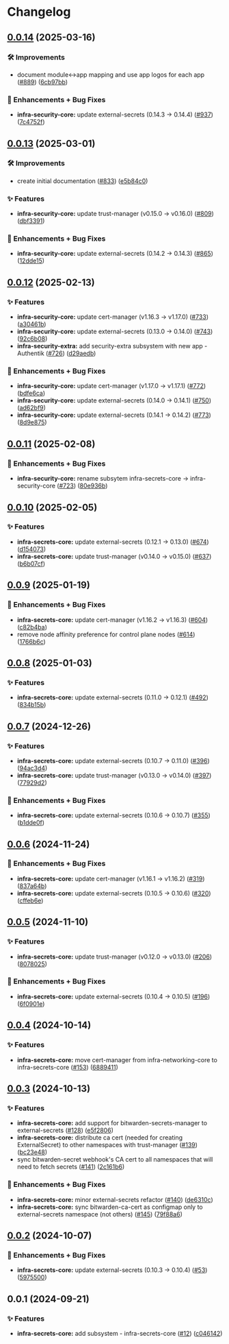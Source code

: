 # Changelog

## [0.0.14](https://github.com/ppat/homelab-ops-kubernetes-apps/compare/infra-security-core-v0.0.13...infra-security-core-v0.0.14) (2025-03-16)


### 🛠 Improvements

* document module&lt;-&gt;app mapping and use app logos for each app ([#889](https://github.com/ppat/homelab-ops-kubernetes-apps/issues/889)) ([6cb97bb](https://github.com/ppat/homelab-ops-kubernetes-apps/commit/6cb97bb71826434291de7b067983830376f0d12b))


### 🚀 Enhancements + Bug Fixes

* **infra-security-core:** update external-secrets (0.14.3 -&gt; 0.14.4) ([#937](https://github.com/ppat/homelab-ops-kubernetes-apps/issues/937)) ([7c4752f](https://github.com/ppat/homelab-ops-kubernetes-apps/commit/7c4752f0d0a3b4bea42aab9933b555ed8becdfde))

## [0.0.13](https://github.com/ppat/homelab-ops-kubernetes-apps/compare/infra-security-core-v0.0.12...infra-security-core-v0.0.13) (2025-03-01)


### 🛠 Improvements

* create initial documentation ([#833](https://github.com/ppat/homelab-ops-kubernetes-apps/issues/833)) ([e5b84c0](https://github.com/ppat/homelab-ops-kubernetes-apps/commit/e5b84c03920d34e3055bea987b465e04092af030))


### ✨ Features

* **infra-security-core:** update trust-manager (v0.15.0 -&gt; v0.16.0) ([#809](https://github.com/ppat/homelab-ops-kubernetes-apps/issues/809)) ([dbf3391](https://github.com/ppat/homelab-ops-kubernetes-apps/commit/dbf3391c5ec2d2b71e59c07c1c1d0971d078e0da))


### 🚀 Enhancements + Bug Fixes

* **infra-security-core:** update external-secrets (0.14.2 -&gt; 0.14.3) ([#865](https://github.com/ppat/homelab-ops-kubernetes-apps/issues/865)) ([12dde15](https://github.com/ppat/homelab-ops-kubernetes-apps/commit/12dde1565d2f7982c6a0e7198a2270896edd8a99))

## [0.0.12](https://github.com/ppat/homelab-ops-kubernetes-apps/compare/infra-security-core-v0.0.11...infra-security-core-v0.0.12) (2025-02-13)


### ✨ Features

* **infra-security-core:** update cert-manager (v1.16.3 -&gt; v1.17.0) ([#733](https://github.com/ppat/homelab-ops-kubernetes-apps/issues/733)) ([a30461b](https://github.com/ppat/homelab-ops-kubernetes-apps/commit/a30461b310803ae4a7e92b1104294a123c9062cc))
* **infra-security-core:** update external-secrets (0.13.0 -&gt; 0.14.0) ([#743](https://github.com/ppat/homelab-ops-kubernetes-apps/issues/743)) ([92c6b08](https://github.com/ppat/homelab-ops-kubernetes-apps/commit/92c6b0842a7e12e7903f94b84f340ead55da8259))
* **infra-security-extra:** add security-extra subsystem with new app - Authentik ([#726](https://github.com/ppat/homelab-ops-kubernetes-apps/issues/726)) ([d29aedb](https://github.com/ppat/homelab-ops-kubernetes-apps/commit/d29aedb758f09caf68a51ce4ba51adbb2556354c))


### 🚀 Enhancements + Bug Fixes

* **infra-security-core:** update cert-manager (v1.17.0 -&gt; v1.17.1) ([#772](https://github.com/ppat/homelab-ops-kubernetes-apps/issues/772)) ([bdfe6ca](https://github.com/ppat/homelab-ops-kubernetes-apps/commit/bdfe6ca633db9360fddf66017e2f4ac1bc4484aa))
* **infra-security-core:** update external-secrets (0.14.0 -&gt; 0.14.1) ([#750](https://github.com/ppat/homelab-ops-kubernetes-apps/issues/750)) ([ad62bf9](https://github.com/ppat/homelab-ops-kubernetes-apps/commit/ad62bf9032f6625263a51cbd5f497549f7e794c1))
* **infra-security-core:** update external-secrets (0.14.1 -&gt; 0.14.2) ([#773](https://github.com/ppat/homelab-ops-kubernetes-apps/issues/773)) ([8d9e875](https://github.com/ppat/homelab-ops-kubernetes-apps/commit/8d9e8757c193868bbda3f9d88878c9cf2cd790e2))

## [0.0.11](https://github.com/ppat/homelab-ops-kubernetes-apps/compare/infra-secrets-core-v0.0.10...infra-security-core-v0.0.11) (2025-02-08)


### 🚀 Enhancements + Bug Fixes

* **infra-security-core:** rename subsytem infra-secrets-core -&gt; infra-security-core ([#723](https://github.com/ppat/homelab-ops-kubernetes-apps/issues/723)) ([80e936b](https://github.com/ppat/homelab-ops-kubernetes-apps/commit/80e936b61df806580b6ee59cc700c71480343f7d))

## [0.0.10](https://github.com/ppat/homelab-ops-kubernetes-apps/compare/infra-secrets-core-v0.0.9...infra-secrets-core-v0.0.10) (2025-02-05)


### ✨ Features

* **infra-secrets-core:** update external-secrets (0.12.1 -&gt; 0.13.0) ([#674](https://github.com/ppat/homelab-ops-kubernetes-apps/issues/674)) ([d154073](https://github.com/ppat/homelab-ops-kubernetes-apps/commit/d154073a9df9bba83a2f6f36ac978a190d234da6))
* **infra-secrets-core:** update trust-manager (v0.14.0 -&gt; v0.15.0) ([#637](https://github.com/ppat/homelab-ops-kubernetes-apps/issues/637)) ([b6b07cf](https://github.com/ppat/homelab-ops-kubernetes-apps/commit/b6b07cf5e66925bf118a0842596dd5ff859bc320))

## [0.0.9](https://github.com/ppat/homelab-ops-kubernetes-apps/compare/infra-secrets-core-v0.0.8...infra-secrets-core-v0.0.9) (2025-01-19)


### 🚀 Enhancements + Bug Fixes

* **infra-secrets-core:** update cert-manager (v1.16.2 -&gt; v1.16.3) ([#604](https://github.com/ppat/homelab-ops-kubernetes-apps/issues/604)) ([c82b4ba](https://github.com/ppat/homelab-ops-kubernetes-apps/commit/c82b4bad88d788fb53cb7e2b9d9984d441c965a4))
* remove node affinity preference for control plane nodes ([#614](https://github.com/ppat/homelab-ops-kubernetes-apps/issues/614)) ([1766b6c](https://github.com/ppat/homelab-ops-kubernetes-apps/commit/1766b6c5019b6faa22e29c77e44b29153318d60b))

## [0.0.8](https://github.com/ppat/homelab-ops-kubernetes-apps/compare/infra-secrets-core-v0.0.7...infra-secrets-core-v0.0.8) (2025-01-03)


### ✨ Features

* **infra-secrets-core:** update external-secrets (0.11.0 -&gt; 0.12.1) ([#492](https://github.com/ppat/homelab-ops-kubernetes-apps/issues/492)) ([834b15b](https://github.com/ppat/homelab-ops-kubernetes-apps/commit/834b15b1e04ad6e7c231791bbf5456ffb3392cce))

## [0.0.7](https://github.com/ppat/homelab-ops-kubernetes-apps/compare/infra-secrets-core-v0.0.6...infra-secrets-core-v0.0.7) (2024-12-26)


### ✨ Features

* **infra-secrets-core:** update external-secrets (0.10.7 -&gt; 0.11.0) ([#396](https://github.com/ppat/homelab-ops-kubernetes-apps/issues/396)) ([94ac3d4](https://github.com/ppat/homelab-ops-kubernetes-apps/commit/94ac3d47f5b75f5477865bf1683fc15bdfe8fdce))
* **infra-secrets-core:** update trust-manager (v0.13.0 -&gt; v0.14.0) ([#397](https://github.com/ppat/homelab-ops-kubernetes-apps/issues/397)) ([77929d2](https://github.com/ppat/homelab-ops-kubernetes-apps/commit/77929d287d71bbb42ef22b34470e516709b2df2d))


### 🚀 Enhancements + Bug Fixes

* **infra-secrets-core:** update external-secrets (0.10.6 -&gt; 0.10.7) ([#355](https://github.com/ppat/homelab-ops-kubernetes-apps/issues/355)) ([b1dde0f](https://github.com/ppat/homelab-ops-kubernetes-apps/commit/b1dde0f4c17090a9b3dd710c9640b918a47eb617))

## [0.0.6](https://github.com/ppat/homelab-ops-kubernetes-apps/compare/infra-secrets-core-v0.0.5...infra-secrets-core-v0.0.6) (2024-11-24)


### 🚀 Enhancements + Bug Fixes

* **infra-secrets-core:** update cert-manager (v1.16.1 -&gt; v1.16.2) ([#319](https://github.com/ppat/homelab-ops-kubernetes-apps/issues/319)) ([837a64b](https://github.com/ppat/homelab-ops-kubernetes-apps/commit/837a64be4e6701b99aa860f8896e972665acc42b))
* **infra-secrets-core:** update external-secrets (0.10.5 -&gt; 0.10.6) ([#320](https://github.com/ppat/homelab-ops-kubernetes-apps/issues/320)) ([cffeb6e](https://github.com/ppat/homelab-ops-kubernetes-apps/commit/cffeb6e6542cb399c11b64e0bff62667414719d2))

## [0.0.5](https://github.com/ppat/homelab-ops-kubernetes-apps/compare/infra-secrets-core-v0.0.4...infra-secrets-core-v0.0.5) (2024-11-10)


### ✨ Features

* **infra-secrets-core:** update trust-manager (v0.12.0 -&gt; v0.13.0) ([#206](https://github.com/ppat/homelab-ops-kubernetes-apps/issues/206)) ([8078025](https://github.com/ppat/homelab-ops-kubernetes-apps/commit/80780257b45ed6fe4f4127a501921821265c4970))


### 🚀 Enhancements + Bug Fixes

* **infra-secrets-core:** update external-secrets (0.10.4 -&gt; 0.10.5) ([#196](https://github.com/ppat/homelab-ops-kubernetes-apps/issues/196)) ([6f0901e](https://github.com/ppat/homelab-ops-kubernetes-apps/commit/6f0901e1550ff82caa4e31944623ee0b17460246))

## [0.0.4](https://github.com/ppat/homelab-ops-kubernetes-apps/compare/infra-secrets-core-v0.0.3...infra-secrets-core-v0.0.4) (2024-10-14)


### ✨ Features

* **infra-secrets-core:** move cert-manager from infra-networking-core to infra-secrets-core ([#153](https://github.com/ppat/homelab-ops-kubernetes-apps/issues/153)) ([6889411](https://github.com/ppat/homelab-ops-kubernetes-apps/commit/6889411b6403504d82354d92e26f3f0502644c26))

## [0.0.3](https://github.com/ppat/homelab-ops-kubernetes-apps/compare/infra-secrets-core-v0.0.2...infra-secrets-core-v0.0.3) (2024-10-13)


### ✨ Features

* **infra-secrets-core:** add support for bitwarden-secrets-manager to external-secrets ([#128](https://github.com/ppat/homelab-ops-kubernetes-apps/issues/128)) ([e5f2806](https://github.com/ppat/homelab-ops-kubernetes-apps/commit/e5f2806311f7c1650d7cb812088ad546bc41b789))
* **infra-secrets-core:** distribute ca cert (needed for creating ExternalSecret) to other namespaces with trust-manager ([#139](https://github.com/ppat/homelab-ops-kubernetes-apps/issues/139)) ([bc23e48](https://github.com/ppat/homelab-ops-kubernetes-apps/commit/bc23e4831ba6afde86204d0111f695c00965a39d))
* sync bitwarden-secret webhook's CA cert to all namespaces that will need to fetch secrets ([#141](https://github.com/ppat/homelab-ops-kubernetes-apps/issues/141)) ([2c161b6](https://github.com/ppat/homelab-ops-kubernetes-apps/commit/2c161b6d3aad70a8e7924c3dc407e504d13cab23))


### 🚀 Enhancements + Bug Fixes

* **infra-secrets-core:** minor external-secrets refactor ([#140](https://github.com/ppat/homelab-ops-kubernetes-apps/issues/140)) ([de6310c](https://github.com/ppat/homelab-ops-kubernetes-apps/commit/de6310c22c8551b289d4d458a92bb4b0798506fa))
* **infra-secrets-core:** sync bitwarden-ca-cert as configmap only to external-secrets namespace (not others) ([#145](https://github.com/ppat/homelab-ops-kubernetes-apps/issues/145)) ([79f88a6](https://github.com/ppat/homelab-ops-kubernetes-apps/commit/79f88a6e166da979d0ca4ebcbff04f821ac10ae5))

## [0.0.2](https://github.com/ppat/homelab-ops-kubernetes-apps/compare/infra-secrets-core-v0.0.1...infra-secrets-core-v0.0.2) (2024-10-07)


### 🚀 Enhancements + Bug Fixes

* **infra-secrets-core:** update external-secrets (0.10.3 -&gt; 0.10.4) ([#53](https://github.com/ppat/homelab-ops-kubernetes-apps/issues/53)) ([5975500](https://github.com/ppat/homelab-ops-kubernetes-apps/commit/597550084c92472fd59dafd2cb9928bd2cf79666))

## 0.0.1 (2024-09-21)


### ✨ Features

* **infra-secrets-core:** add subsystem - infra-secrets-core ([#12](https://github.com/ppat/homelab-ops-kubernetes-apps/issues/12)) ([c046142](https://github.com/ppat/homelab-ops-kubernetes-apps/commit/c046142d3734ecdc67057795e170feadd6a4413e))
